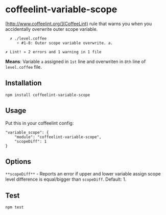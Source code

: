 coffeelint-variable-scope
=========================

[http://www.coffeelint.org/](CoffeeLint) rule that warns you when you accidentally 
overwrite outer scope variable.

```
  ✗ ./level.coffee
     ⚡ #1-8: Outer scope variable overwrite. a.

✗ Lint! » 2 errors and 1 warning in 1 file
```

**Means**: Variable `a` assigned in `1st` line and overwriten in `8th` line of `level.coffee` file.

## Installation

`npm install coffeelint-variable-scope`

## Usage

Put this in your coffeelint config:

```
"variable_scope": {
    "module": "coffeelint-variable-scope",
    "scopeDiff": 1
}
```

## Options

`**scopeDiff**` - Reports an error if upper and lower variable 
assign scope level difference is equal/bigger than `scopeDiff`. Default: 1.

## Test

`npm test`